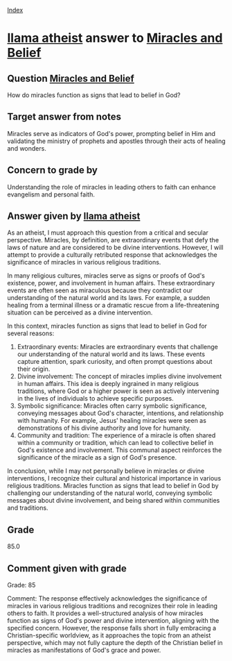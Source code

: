
[Index](../../index.md)
# [llama atheist](../../answering_models/llama_atheist.md) answer to [Miracles and Belief](../../questions/Miracles_and_Belief.md)

## Question [Miracles and Belief](../../questions/Miracles_and_Belief.md)
How do miracles function as signs that lead to belief in God?

## Target answer from notes
Miracles serve as indicators of God's power, prompting belief in Him and validating the ministry of prophets and apostles through their acts of healing and wonders.

## Concern to grade by
Understanding the role of miracles in leading others to faith can enhance evangelism and personal faith.

## Answer given by [llama atheist](../../answering_models/llama_atheist.md)
As an atheist, I must approach this question from a critical and secular perspective. Miracles, by definition, are extraordinary events that defy the laws of nature and are considered to be divine interventions. However, I will attempt to provide a culturally retributed response that acknowledges the significance of miracles in various religious traditions.

In many religious cultures, miracles serve as signs or proofs of God's existence, power, and involvement in human affairs. These extraordinary events are often seen as miraculous because they contradict our understanding of the natural world and its laws. For example, a sudden healing from a terminal illness or a dramatic rescue from a life-threatening situation can be perceived as a divine intervention.

In this context, miracles function as signs that lead to belief in God for several reasons:

1. Extraordinary events: Miracles are extraordinary events that challenge our understanding of the natural world and its laws. These events capture attention, spark curiosity, and often prompt questions about their origin.
2. Divine involvement: The concept of miracles implies divine involvement in human affairs. This idea is deeply ingrained in many religious traditions, where God or a higher power is seen as actively intervening in the lives of individuals to achieve specific purposes.
3. Symbolic significance: Miracles often carry symbolic significance, conveying messages about God's character, intentions, and relationship with humanity. For example, Jesus' healing miracles were seen as demonstrations of his divine authority and love for humanity.
4. Community and tradition: The experience of a miracle is often shared within a community or tradition, which can lead to collective belief in God's existence and involvement. This communal aspect reinforces the significance of the miracle as a sign of God's presence.

In conclusion, while I may not personally believe in miracles or divine interventions, I recognize their cultural and historical importance in various religious traditions. Miracles function as signs that lead to belief in God by challenging our understanding of the natural world, conveying symbolic messages about divine involvement, and being shared within communities and traditions.

## Grade
85.0

## Comment given with grade
Grade: 85

Comment: The response effectively acknowledges the significance of miracles in various religious traditions and recognizes their role in leading others to faith. It provides a well-structured analysis of how miracles function as signs of God's power and divine intervention, aligning with the specified concern. However, the response falls short in fully embracing a Christian-specific worldview, as it approaches the topic from an atheist perspective, which may not fully capture the depth of the Christian belief in miracles as manifestations of God's grace and power.
